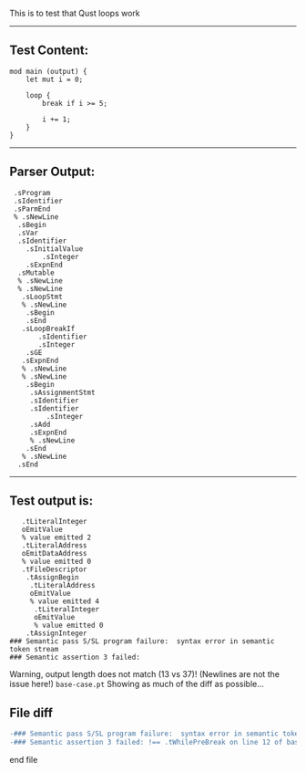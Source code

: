 This is to test that Qust loops work

-------------------------


Test Content: 
-------------------------
```
mod main (output) { 
    let mut i = 0;

    loop {
        break if i >= 5;

        i += 1;
    }
}
```
------------------------


Parser Output: 
-------------------------
```
 .sProgram
 .sIdentifier
 .sParmEnd
 % .sNewLine
  .sBegin
  .sVar
  .sIdentifier
    .sInitialValue
        .sInteger
    .sExpnEnd
  .sMutable
  % .sNewLine
  % .sNewLine
   .sLoopStmt
   % .sNewLine
    .sBegin
    .sEnd
   .sLoopBreakIf
       .sIdentifier
       .sInteger
    .sGE
   .sExpnEnd
   % .sNewLine
   % .sNewLine
    .sBegin
     .sAssignmentStmt
     .sIdentifier
     .sIdentifier
         .sInteger
     .sAdd
     .sExpnEnd
     % .sNewLine
    .sEnd
   % .sNewLine
  .sEnd

```
------------------------

Test output is: 
-------------------------
```
   .tLiteralInteger
   oEmitValue
   % value emitted 2
   .tLiteralAddress
   oEmitDataAddress
   % value emitted 0
   .tFileDescriptor
    .tAssignBegin
     .tLiteralAddress
     oEmitValue
     % value emitted 4
      .tLiteralInteger
      oEmitValue
      % value emitted 0
    .tAssignInteger
### Semantic pass S/SL program failure:  syntax error in semantic token stream
### Semantic assertion 3 failed: 

```


Warning, output length does not match (13 vs 37)!  (Newlines are not the issue here!) `base-case.pt`
Showing as much of the diff as possible...

File diff
-------------------------
```diff
-### Semantic pass S/SL program failure:  syntax error in semantic token stream !== .tWhileBegin on line 11 of base-case.pt
-### Semantic assertion 3 failed: !== .tWhilePreBreak on line 12 of base-case.pt

```
end file
